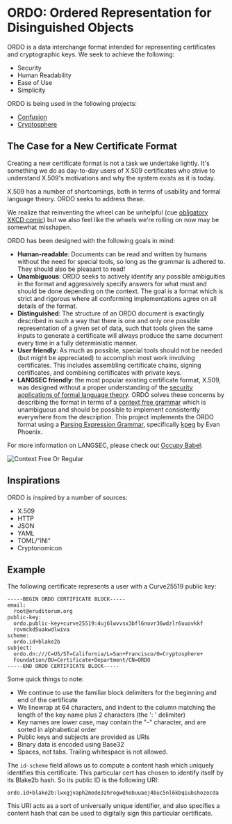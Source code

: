 # ORDO: Ordered Representation for Disinguished Objects

ORDO is a data interchange format intended for representing certificates and
cryptographic keys. We seek to achieve the following:

* Security
* Human Readability
* Ease of Use
* Simplicity

ORDO is being used in the following projects:

* [Confusion](https://github.com/cryptosphere/confusion/)
* [Cryptosphere](https://github.com/cryptosphere/cryptosphere/)

## The Case for a New Certificate Format

Creating a new certificate format is not a task we undertake lightly. It's
something we do as day-to-day users of X.509 certificates who strive to
understand X.509's motivations and why the system exists as it is today.

X.509 has a number of shortcomings, both in terms of usability and formal
language theory. ORDO seeks to address these.

We realize that reinventing the wheel can be unhelpful (cue [obligatory XKCD
comic][standards-comic]) but we also feel like the wheels we're rolling on now
may be somewhat misshapen.

ORDO has been designed with the following goals in mind:

* **Human-readable**: Documents can be read and written by humans without
  the need for special tools, so long as the grammar is adhered to. They should
  also be pleasant to read!
* **Unambiguous**: ORDO seeks to actively identify any possible ambiguities in
  the format and aggressively specify answers for what must and should be done
  depending on the context. The goal is a format which is strict and rigorous
  where all conforming implementations agree on all details of the format.
* **Distinguished**: The structure of an ORDO document is exactingly described
  in such a way that there is one and only one possible representation of
  a given set of data, such that tools given the same inputs to generate a
  certificate will always produce the same document every time in a fully
  deterministic manner.
* **User friendly**: As much as possible, special tools should not be needed
  (but might be appreciated) to accomplish most work involving certificates.
  This includes assembling certificate chains, signing certificates, and
  combining certificates with private keys.
* **LANGSEC friendly**: the most popular existing certificate format, X.509,
  was designed without a proper understanding of the [security applications
  of formal language theory][langsec]. ORDO solves these concerns by describing
  the format in terms of a [context free grammar][cfg] which is unambiguous and
  should be possible to implement consistently everywhere from the description.
  This project implements the ORDO format using a [Parsing Expression
  Grammar][peg], specifically [kpeg][kpeg] by Evan Phoenix.

For more information on LANGSEC, please check out [Occupy Babel][occupy]:

![Context Free Or Regular](http://www.cs.dartmouth.edu/~sergey/langsec/occupy/WeirdMachines.jpg)

[standards-comic]: http://xkcd.com/927/
[langsec]: http://www.cs.dartmouth.edu/~sergey/langsec/
[cfg]: https://en.wikipedia.org/wiki/Context-free_grammar
[peg]: https://en.wikipedia.org/wiki/Parsing_expression_grammar
[kpeg]: https://github.com/evanphx/kpeg
[occupy]: http://www.cs.dartmouth.edu/~sergey/langsec/occupy/

## Inspirations

ORDO is inspired by a number of sources:

* X.509
* HTTP
* JSON
* YAML
* TOML/"INI"
* Cryptonomicon

## Example

The following certificate represents a user with a Curve25519 public key:

```
-----BEGIN ORDO CERTIFICATE BLOCK-----
email:
  root@eruditorum.org
public-key:
  ordo.public-key+curve25519:4uj6lwvvsx3bfl6novr36wdzlr6uuovkkf
  rovmckd5uakwdlwiva
scheme:
  ordo.id+blake2b
subject:
  ordo.dn:///C=US/ST=California/L=San+Francisco/O=Cryptosphere+
  Foundation/OU=Certificate+Department/CN=ORDO
-----END ORDO CERTIFICATE BLOCK-----
```

Some quick things to note:
* We continue to use the familiar block delimiters for the beginning
  and end of the certificate
* We linewrap at 64 characters, and indent to the column matching
  the length of the key name plus 2 characters (the ': ' delimiter)
* Key names are lower case, may contain the "-" character, and are
  sorted in alphabetical order
* Public keys and subjects are provided as URIs
* Binary data is encoded using Base32
* Spaces, not tabs. Trailing whitespace is not allowed.

The `id-scheme` field allows us to compute a content hash which
uniquely identifies this certificate. This particular cert has chosen
to identify itself by its Blake2b hash. So its public ID is the
following URI:

```
ordo.id+blake2b:lwxgjvaph2mode3zhrogwdhobuuaej4buc5nl6kbqiubshozocda
```

This URI acts as a sort of universally unique identifier, and also
specifies a content hash that can be used to digitally sign this
particular certificate.
